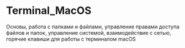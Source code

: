 # Terminal_MacOS
Основы, работа с папками и файлами, управление правами доступа файлов и папок, управление системой,  взаимодействие с сетью,  горячие клавиши для работы с терминалом macOS
